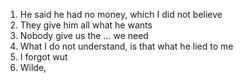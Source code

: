 1. He said he had no money, which I did not believe
2. They give him all what he wants
3. Nobody give us the ... we need
4. What I do not understand, is that what he lied to me
5. I forgot wut
6. Wilde, 